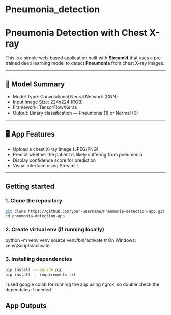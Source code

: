 # Pneumonia_detection
# Pneumonia Detection with Chest X-ray

This is a simple web-based application built with **Streamlit** that uses a pre-trained deep learning model to detect **Pneumonia** from chest X-ray images.

---

## 🧠 Model Summary

- Model Type: Convolutional Neural Network (CNN)
- Input Image Size: 224x224 (RGB)
- Framework: TensorFlow/Keras
- Output: Binary classification — Pneumonia (1) or Normal (0)

---

## 🖥️ App Features

- Upload a chest X-ray image (JPEG/PNG)
- Predict whether the patient is likely suffering from pneumonia
- Display confidence score for prediction
- Visual interface using Streamlit

---

## Getting started
### 1. Clone the repository
```bash
git clone https://github.com/your-username/Pneumonia-detection-app.git
cd pneumonia-detection-app
```

### 2. Create virtual env (if running locally)
python -m venv venv
source venv/bin/activate  # On Windows: venv\Scripts\activate


### 3. Installing dependencies
```bash
pip install --upgrade pip
pip install -r requirements.txt
```
I used google colab for running the app using ngrok, so double check the dependcies if needed

## App Outputs

